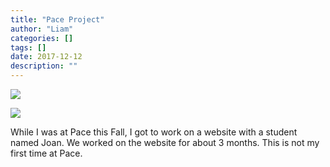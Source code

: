 ```yaml
---
title: "Pace Project"
author: "Liam"
categories: []
tags: []
date: 2017-12-12
description: ""
---
```


![](https://image.ibb.co/es84QG/IMG_0019.jpg)

![](https://image.ibb.co/eXFUsw/IMG_0024.jpg)

While I was at Pace this Fall, I got to work on a website with a student named Joan. 
We worked on the website for about 3 months. This is not my first time at Pace. 